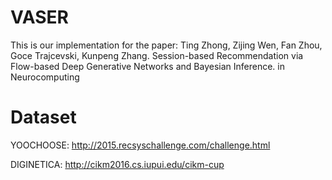 # VASER
This is our implementation for the paper:
Ting Zhong, Zijing Wen, Fan Zhou, Goce Trajcevski, Kunpeng Zhang. Session-based Recommendation via Flow-based Deep Generative Networks and Bayesian Inference. in Neurocomputing

# Dataset
YOOCHOOSE: http://2015.recsyschallenge.com/challenge.html

DIGINETICA: http://cikm2016.cs.iupui.edu/cikm-cup
